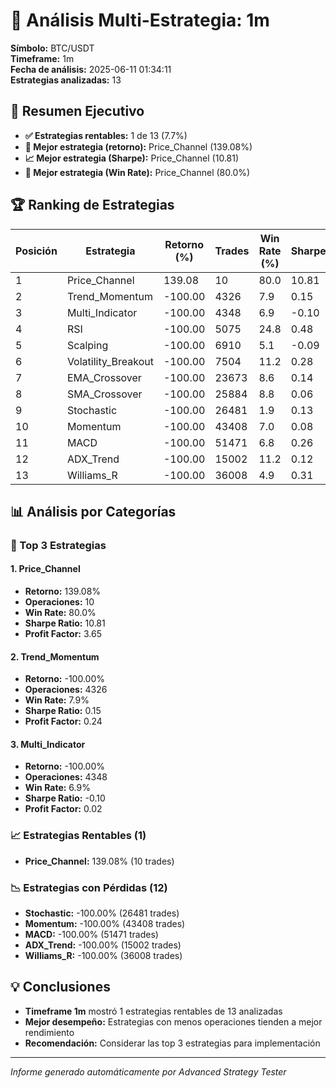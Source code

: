 # 🎯 Análisis Multi-Estrategia: 1m

**Símbolo:** BTC/USDT  
**Timeframe:** 1m  
**Fecha de análisis:** 2025-06-11 01:34:11  
**Estrategias analizadas:** 13

## 🎯 Resumen Ejecutivo

- **✅ Estrategias rentables:** 1 de 13 (7.7%)
- **🥇 Mejor estrategia (retorno):** Price_Channel (139.08%)
- **📈 Mejor estrategia (Sharpe):** Price_Channel (10.81)
- **🎯 Mejor estrategia (Win Rate):** Price_Channel (80.0%)

## 🏆 Ranking de Estrategias

| Posición | Estrategia | Retorno (%) | Trades | Win Rate (%) | Sharpe | Profit Factor |
|----------|------------|-------------|--------|--------------|--------|---------------|
| 1 | Price_Channel | 139.08 | 10 | 80.0 | 10.81 | 3.65 |
| 2 | Trend_Momentum | -100.00 | 4326 | 7.9 | 0.15 | 0.24 |
| 3 | Multi_Indicator | -100.00 | 4348 | 6.9 | -0.10 | 0.02 |
| 4 | RSI | -100.00 | 5075 | 24.8 | 0.48 | 0.20 |
| 5 | Scalping | -100.00 | 6910 | 5.1 | -0.09 | 0.13 |
| 6 | Volatility_Breakout | -100.00 | 7504 | 11.2 | 0.28 | 0.40 |
| 7 | EMA_Crossover | -100.00 | 23673 | 8.6 | 0.14 | 0.12 |
| 8 | SMA_Crossover | -100.00 | 25884 | 8.8 | 0.06 | 0.09 |
| 9 | Stochastic | -100.00 | 26481 | 1.9 | 0.13 | 0.01 |
| 10 | Momentum | -100.00 | 43408 | 7.0 | 0.08 | 0.06 |
| 11 | MACD | -100.00 | 51471 | 6.8 | 0.26 | 0.03 |
| 12 | ADX_Trend | -100.00 | 15002 | 11.2 | 0.12 | 0.19 |
| 13 | Williams_R | -100.00 | 36008 | 4.9 | 0.31 | 0.01 |

## 📊 Análisis por Categorías

### 🥇 Top 3 Estrategias

#### 1. Price_Channel
- **Retorno:** 139.08%
- **Operaciones:** 10
- **Win Rate:** 80.0%
- **Sharpe Ratio:** 10.81
- **Profit Factor:** 3.65

#### 2. Trend_Momentum
- **Retorno:** -100.00%
- **Operaciones:** 4326
- **Win Rate:** 7.9%
- **Sharpe Ratio:** 0.15
- **Profit Factor:** 0.24

#### 3. Multi_Indicator
- **Retorno:** -100.00%
- **Operaciones:** 4348
- **Win Rate:** 6.9%
- **Sharpe Ratio:** -0.10
- **Profit Factor:** 0.02

### 📈 Estrategias Rentables (1)
- **Price_Channel:** 139.08% (10 trades)

### 📉 Estrategias con Pérdidas (12)
- **Stochastic:** -100.00% (26481 trades)
- **Momentum:** -100.00% (43408 trades)
- **MACD:** -100.00% (51471 trades)
- **ADX_Trend:** -100.00% (15002 trades)
- **Williams_R:** -100.00% (36008 trades)

## 💡 Conclusiones

- **Timeframe 1m** mostró 1 estrategias rentables de 13 analizadas
- **Mejor desempeño:** Estrategias con menos operaciones tienden a mejor rendimiento
- **Recomendación:** Considerar las top 3 estrategias para implementación

---
*Informe generado automáticamente por Advanced Strategy Tester*
